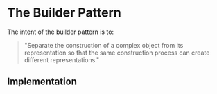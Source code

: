 # The Builder Pattern

The intent of the builder pattern is to: 
> "Separate the construction of a complex object from its representation so that the same construction process can create different representations."

## Implementation



